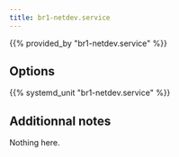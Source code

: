 ```yaml
---
title: br1-netdev.service
---
```


{{% provided_by "br1-netdev.service" %}}

## Options

{{% systemd_unit "br1-netdev.service" %}}

## Additionnal notes

Nothing here.